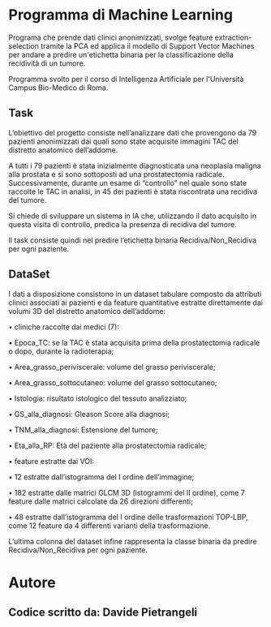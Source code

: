 # Programma di Machine Learning
Programa che prende dati clinici anonimizzati, svolge feature extraction-selection tramite la PCA ed applica il modello di Support Vector Machines per andare a predire un'etichetta binaria per la classificazione della recidività di un tumore.

Programma svolto per il corso di Intelligenza Artificiale per l'Università Campus Bio-Medico di Roma.

## Task
L’obiettivo del progetto consiste nell’analizzare dati che provengono da 79 pazienti anonimizzati dai
quali sono state acquisite immagini TAC del distretto anatomico dell’addome.

A tutti i 79 pazienti è stata inizialmente diagnosticata una neoplasia maligna alla prostata e si sono
sottoposti ad una prostatectomia radicale.
Successivamente, durante un esame di “controllo” nel quale sono state raccolte le TAC in analisi, in
45 dei pazienti è stata riscontrata una recidiva del tumore.

Si chiede di sviluppare un sistema in IA che, utilizzando il dato acquisito in questa visita di controllo,
predica la presenza di recidiva del tumore.

Il task consiste quindi nel predire l’etichetta binaria Recidiva/Non_Recidiva per ogni paziente.

## DataSet
I dati a disposizione consistono in un dataset tabulare composto da attributi clinici associati ai pazienti
e da feature quantitative estratte direttamente dai volumi 3D del distretto anatomico dell’addome:

• cliniche raccolte dai medici (7):

• Epoca_TC: se la TAC è stata acquisita prima della prostatectomia radicale o dopo, durante la radioterapia;

• Area_grasso_periviscerale: volume del grasso periviscerale;

• Area_grasso_sottocutaneo: volume del grasso sottocutaneo;

• Istologia: risultato istologico del tessuto analizziato;

• GS_alla_diagnosi: Gleason Score alla diagnosi;

• TNM_alla_diagnosi: Estensione del tumore;

• Eta_alla_RP: Età del paziente alla prostatectomia radicale;

• feature estratte dai VOI:

• 12 estratte dall’istogramma del I ordine dell’immagine;

• 182 estratte dalle matrici GLCM 3D (istogrammi del II ordine), come 7 feature dalle matrici calcolate da 26 direzioni differenti;

• 48 estratte dall’istogramma del I ordine delle trasformazioni TOP-LBP, come 12 feature da 4 differenti varianti della trasformazione.

L’ultima colonna del dataset infine rappresenta la classe binaria da predire Recidiva/Non_Recidiva
per ogni paziente.

 # Autore
 Codice scritto da:
 Davide Pietrangeli
 -  
